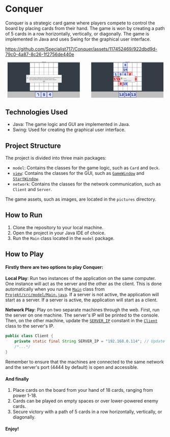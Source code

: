 # Conquer
Conquer is a strategic card game where players compete to control the board by placing cards from their hand. The game is won by creating a path of 5 cards in a row horizontally, vertically, or diagonally. The game is implemented in Java and uses Swing for the graphical user interface.

https://github.com/Specialist717/Conquer/assets/117452469/922dbd9d-79c0-4a87-8c26-1f2756de440e

<p align="center">
  <img alt="Starting message" src="./showcase/starting message.png" width="45%">
&nbsp; &nbsp; &nbsp; &nbsp;
  <img alt="End message" src="./showcase/ending message.png" width=45%>
</p>

## Technologies Used
- Java: The game logic and GUI are implemented in Java.
- Swing: Used for creating the graphical user interface.

## Project Structure
The project is divided into three main packages:

- `model`: Contains the classes for the game logic, such as `Card` and `Deck`.
- [`view`](command:_github.copilot.openSymbolInFile?%5B%22Projekt%2Fsrc%2Fview%2FGameWindow.java%22%2C%22view%22%5D "Projekt/src/view/GameWindow.java"): Contains the classes for the GUI, such as [`GameWindow`](command:_github.copilot.openSymbolInFile?%5B%22Projekt%2Fsrc%2Fview%2FGameWindow.java%22%2C%22GameWindow%22%5D "Projekt/src/view/GameWindow.java") and [`StartWindow`](command:_github.copilot.openSymbolInFile?%5B%22Projekt%2Fsrc%2Fview%2FStartWindow.java%22%2C%22StartWindow%22%5D "Projekt/src/view/StartWindow.java").
- `network`: Contains the classes for the network communication, such as `Client` and `Server`.

The game assets, such as images, are located in the `pictures` directory.

## How to Run
1. Clone the repository to your local machine.
2. Open the project in your Java IDE of choice.
3. Run the `Main` class located in the `model` package.

## How to Play
#### Firstly there are two options to play Conquer:

**Local Play**: Run two instances of the application on the same computer. One instance will act as the server and the other as the client. This is done automatically when you run the [`Main`](command:_github.copilot.openSymbolInFile?%5B%22Projekt%2Fsrc%2Fmodel%2FMain.java%22%2C%22Main%22%5D "Projekt/src/model/Main.java") class from [`Projekt/src/model/Main.java`](command:_github.copilot.openRelativePath?%5B%7B%22scheme%22%3A%22file%22%2C%22authority%22%3A%22%22%2C%22path%22%3A%22%2Fc%3A%2FUsers%2Flenovo%2FDesktop%2FProgramowanie%20-%20projekt%2FProjekt%2Fsrc%2Fmodel%2FMain.java%22%2C%22query%22%3A%22%22%2C%22fragment%22%3A%22%22%7D%5D "c:\Users\lenovo\Desktop\Programowanie - projekt\Projekt\src\model\Main.java"). If a server is not active, the application will start as a server. If a server is active, the application will start as a client.

**Network Play**: Play on two separate machines through the web. First, run the server on one machine. The server's IP will be printed to the console. Then, on the other machine, update the [`SERVER_IP`](command:_github.copilot.openSymbolInFile?%5B%22Projekt%2Fsrc%2Fnetwork%2FClient.java%22%2C%22SERVER_IP%22%5D "Projekt/src/network/Client.java") constant in the [`Client`](command:_github.copilot.openSymbolInFile?%5B%22Projekt%2Fsrc%2Fnetwork%2FClient.java%22%2C%22Client%22%5D "Projekt/src/network/Client.java") class to the server's IP.
```java
public class Client {
    private static final String SERVER_IP = "192.168.0.114"; // Update this to your server's IP
    /*...*/
}
```
Remember to ensure that the machines are connected to the same network and the server's port (4444 by default) is open and accessible.

#### And finally 
1. Place cards on the board from your hand of 18 cards, ranging from power 1-18.
2. Cards can be played on empty spaces or over lower-powered enemy cards.
3. Secure victory with a path of 5 cards in a row horizontally, vertically, or diagonally.
   
#### Enjoy! 
